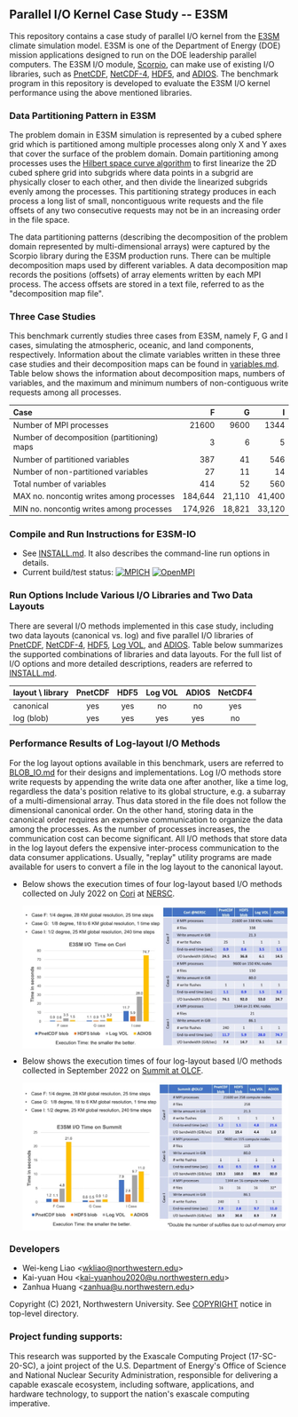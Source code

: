 ## Parallel I/O Kernel Case Study -- E3SM

This repository contains a case study of parallel I/O kernel from the
[E3SM](https://github.com/E3SM-Project/E3SM) climate simulation model.
E3SM is one of the Department of Energy (DOE) mission applications designed to
run on the DOE leadership parallel computers. The E3SM I/O module,
[Scorpio](https://github.com/E3SM-Project/scorpio), can make use of existing
I/O libraries, such as [PnetCDF](https://github.com/Parallel-NetCDF/PnetCDF),
[NetCDF-4](http://www.unidata.ucar.edu/software/netcdf),
[HDF5](https://www.hdfgroup.org/solutions/hdf5), and
[ADIOS](https://github.com/ornladios/ADIOS2).
The benchmark program in this repository is developed to evaluate the E3SM I/O
kernel performance using the above mentioned libraries.

### Data Partitioning Pattern in E3SM
The problem domain in E3SM simulation is represented by a cubed sphere grid
which is partitioned among multiple processes along only X and Y axes that
cover the surface of the problem domain. Domain partitioning among processes
uses the
[Hilbert space curve algorithm](https://en.wikipedia.org/wiki/Hilbert_curve)
to first linearize the 2D cubed sphere grid into subgrids where data points in
a subgrid are physically closer to each other, and then divide the linearized
subgrids evenly among the processes. This partitioning strategy produces in
each process a long list of small, noncontiguous write requests and the file
offsets of any two consecutive requests may not be in an increasing order in
the file space.

The data partitioning patterns (describing the decomposition of the problem
domain represented by multi-dimensional arrays) were captured by the Scorpio
library during the E3SM production runs. There can be multiple decomposition
maps used by different variables. A data decomposition map records the
positions (offsets) of array elements written by each MPI process. The access
offsets are stored in a text file, referred to as the "decomposition map file".

### Three Case Studies
This benchmark currently studies three cases from E3SM, namely F, G and I
cases, simulating the atmospheric, oceanic, and land components, respectively.
Information about the climate variables written in these three case studies and
their decomposition maps can be found in [variables.md](./docs/variables.md).
Table below shows the information about decomposition maps, numbers of
variables, and the maximum and minimum numbers of non-contiguous write requests
among all processes.

|                                        Case |       F |      G |     I |
|:--------------------------------------------|--------:|-------:|-------:|
| Number of MPI processes                     |   21600 |   9600 |   1344 |
| Number of decomposition (partitioning) maps |       3 |      6 |      5 |
| Number of partitioned variables             |     387 |     41 |    546 |
| Number of non-partitioned variables         |      27 |     11 |     14 |
| Total number of variables                   |     414 |     52 |    560 |
| MAX no. noncontig writes among processes    | 184,644 | 21,110 | 41,400 |
| MIN no. noncontig writes among processes    | 174,926 | 18,821 | 33,120 |

### Compile and Run Instructions for E3SM-IO
* See [INSTALL.md](./docs/INSTALL.md). It also describes the command-line run
  options in details.
* Current build/test status:
  [![MPICH](https://github.com/Parallel-NetCDF/E3SM-IO/actions/workflows/mpich_static.yml/badge.svg)](https://github.com/Parallel-NetCDF/E3SM-IO/actions/workflows/mpich_static.yml)
  [![OpenMPI](https://github.com/Parallel-NetCDF/E3SM-IO/actions/workflows/ubuntu_ompi.yml/badge.svg)](https://github.com/Parallel-NetCDF/E3SM-IO/actions/workflows/ubuntu_ompi.yml)

### Run Options Include Various I/O Libraries and Two Data Layouts
There are several I/O methods implemented in this case study, including two
data layouts (canonical vs. log) and five parallel I/O libraries of
[PnetCDF](https://github.com/Parallel-NetCDF/PnetCDF),
[NetCDF-4](https://github.com/Unidata/netcdf-c),
[HDF5](https://github.com/HDFGroup/hdf5),
[Log VOL](https://github.com/DataLib-ECP/vol-log-based), and
[ADIOS](https://github.com/ornladios/ADIOS2).
Table below summarizes the supported combinations of libraries and data
layouts. For the full list of I/O options and more detailed descriptions,
readers are referred to [INSTALL.md](./docs/INSTALL.md).

| layout \ library | PnetCDF | HDF5 | Log VOL | ADIOS | NetCDF4 |
|------------------|:-------:|:----:|:-------:|:-----:|:-------:|
| canonical        | yes     | yes  | no      | no    | yes     |
| log (blob)       | yes     | yes  | yes     | yes   | no      |

### Performance Results of Log-layout I/O Methods
For the log layout options available in this benchmark, users are referred to
[BLOB_IO.md](./docs/BLOB_IO.md) for their designs and implementations. Log I/O
methods store write requests by appending the write data one after another,
like a time log, regardless the data's position relative to its global
structure, e.g. a subarray of a multi-dimensional array. Thus data stored in
the file does not follow the dimensional canonical order. On the other hand,
storing data in the canonical order requires an expensive communication to
organize the data among the processes. As the number of processes increases,
the communication cost can become significant. All I/O methods that store data
in the log layout defers the expensive inter-process communication to the data
consumer applications. Usually, "replay" utility programs are made available
for users to convert a file in the log layout to the canonical layout.

* Below shows the execution times of four log-layout based I/O methods
  collected on July 2022 on [Cori](https://docs.nersc.gov/systems/cori/) at
  [NERSC](https://www.nersc.gov).
  <p align="center">
  <img align="center" src="./docs/cori_07192022.jpg" alt="Performance of log-layout based I/O methods on Cori" width="600">
  </p>

* Below shows the execution times of four log-layout based I/O methods
  collected in September 2022 on [Summit at OLCF](https://www.olcf.ornl.gov/summit/).
  <p align="center">
  <img align="center" src="./docs/summit_09_2022.jpg" alt="Performance of log-layout based I/O methods on Summit" width="600">
  </p>

### Developers
* Wei-keng Liao <<wkliao@northwestern.edu>>
* Kai-yuan Hou <<kai-yuanhou2020@u.northwestern.edu>>
* Zanhua Huang <<zanhua@u.northwestern.edu>>

Copyright (C) 2021, Northwestern University.
See [COPYRIGHT](COPYRIGHT) notice in top-level directory.

### Project funding supports:
This research was supported by the Exascale Computing Project (17-SC-20-SC), a
joint project of the U.S. Department of Energy's Office of Science and National
Nuclear Security Administration, responsible for delivering a capable exascale
ecosystem, including software, applications, and hardware technology, to
support the nation's exascale computing imperative.

